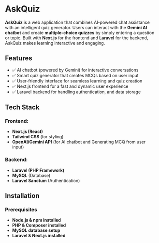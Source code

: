 # AskQuiz

**AskQuiz** is a web application that combines AI-powered chat assistance with an intelligent quiz generator. Users can interact with the **Gemini AI chatbot** and create **multiple-choice quizzes** by simply entering a question or topic. Built with **Next.js** for the frontend and **Laravel** for the backend, AskQuiz makes learning interactive and engaging.

## Features

- ✅ AI chatbot (powered by Gemini) for interactive conversations  
- ✅ Smart quiz generator that creates MCQs based on user input  
- ✅ User-friendly interface for seamless learning and quiz creation  
- ✅ Next.js frontend for a fast and dynamic user experience  
- ✅ Laravel backend for handling authentication, and data storage

## Tech Stack

### Frontend:
- **Next.js (React)**
- **Tailwind CSS** (for styling)
- **OpenAI/Gemini API** (for AI chatbot and Generating MCQ from user input)

### Backend:
- **Laravel (PHP Framework)**
- **MySQL** (Database)
- **Laravel Sanctum** (Authentication)

## Installation

### Prerequisites
- **Node.js & npm installed**
- **PHP & Composer installed**
- **MySQL database setup**
- **Laravel & Next.js installed**

